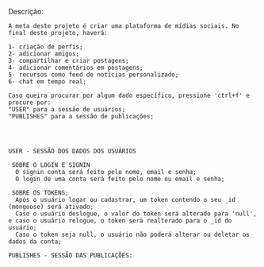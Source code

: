 

   Descrição: 



    A meta deste projeto é criar uma plataforma de mídias sociais. No final deste projeto, haverá:

    1- criação de perfis;
    2- adicionar amigos;
    3- compartilhar e criar postagens;
    4- adicionar comentários em postagens;
    5- recursos como feed de notícias personalizado; 
    6- chat em tempo real;

    Caso queira procurar por algum dado específico, pressione 'ctrl+f' e procure por: 
    "USER" para a sessão de usuários;
    "PUBLISHES" para a sessão de publicações;




    USER - SESSÃO DOS DADOS DOS USUÁRIOS

     SOBRE O LOGIN E SIGNIN
      O signin conta será feito pelo nome, email e senha;
      O login de uma conta será feito pelo nome ou email e senha;

     SOBRE OS TOKENS; 
      Após o usuário logar ou cadastrar, um token contendo o seu _id (mongoose) será ativado;
      Caso o usuário deslogue, o valor do token será alterado para 'null', e caso o usuário relogue, o token será realterado para o _id do usuário;
      Caso o token seja null, o usuário não poderá alterar ou deletar os dados da conta;
     
    PUBLISHES - SESSÃO DAS PUBLICAÇÕES:
 
